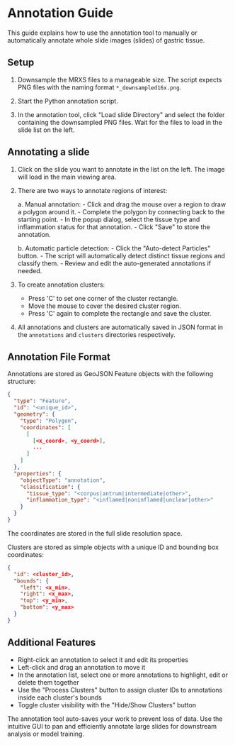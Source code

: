 # Annotation Guide

This guide explains how to use the annotation tool to manually or automatically annotate whole slide images (slides) of gastric tissue.

## Setup

1. Downsample the MRXS files to a manageable size. The script expects PNG files with the naming format `*_downsampled16x.png`. 

2. Start the Python annotation script.

3. In the annotation tool, click "Load slide Directory" and select the folder containing the downsampled PNG files. Wait for the files to load in the slide list on the left.

## Annotating a slide

1. Click on the slide you want to annotate in the list on the left. The image will load in the main viewing area.

2. There are two ways to annotate regions of interest:

    a. Manual annotation: 
        - Click and drag the mouse over a region to draw a polygon around it. 
        - Complete the polygon by connecting back to the starting point.
        - In the popup dialog, select the tissue type and inflammation status for that annotation.
        - Click "Save" to store the annotation.

    b. Automatic particle detection:
        - Click the "Auto-detect Particles" button.
        - The script will automatically detect distinct tissue regions and classify them.
        - Review and edit the auto-generated annotations if needed.

3. To create annotation clusters:
    - Press 'C' to set one corner of the cluster rectangle. 
    - Move the mouse to cover the desired cluster region.
    - Press 'C' again to complete the rectangle and save the cluster.

4. All annotations and clusters are automatically saved in JSON format in the `annotations` and `clusters` directories respectively.

## Annotation File Format

Annotations are stored as GeoJSON Feature objects with the following structure:

```json
{
  "type": "Feature",
  "id": "<unique_id>",
  "geometry": {
    "type": "Polygon",
    "coordinates": [
      [
        [<x_coord>, <y_coord>],
        ...
      ]
    ]
  },
  "properties": {
    "objectType": "annotation",
    "classification": {
      "tissue_type": "<corpus|antrum|intermediate|other>",
      "inflammation_type": "<inflamed|noninflamed|unclear|other>"  
    }
  }
}
```

The coordinates are stored in the full slide resolution space.

Clusters are stored as simple objects with a unique ID and bounding box coordinates:

```json
{
  "id": <cluster_id>,
  "bounds": {
    "left": <x_min>,
    "right": <x_max>,
    "top": <y_min>, 
    "bottom": <y_max>
  }
}
```

## Additional Features

- Right-click an annotation to select it and edit its properties
- Left-click and drag an annotation to move it
- In the annotation list, select one or more annotations to highlight, edit or delete them together
- Use the "Process Clusters" button to assign cluster IDs to annotations inside each cluster's bounds
- Toggle cluster visibility with the "Hide/Show Clusters" button

The annotation tool auto-saves your work to prevent loss of data. Use the intuitive GUI to pan and efficiently annotate large slides for downstream analysis or model training.